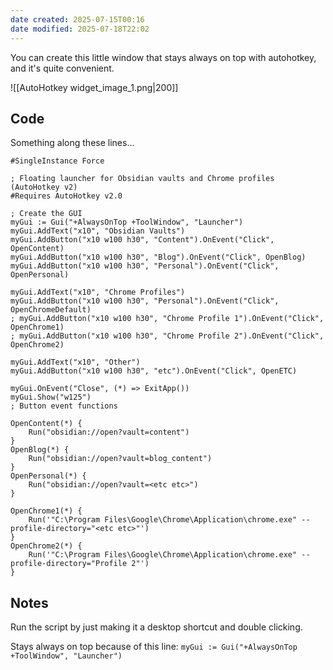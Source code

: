 ```yaml
---
date created: 2025-07-15T00:16
date modified: 2025-07-18T22:02
---
```


You can create this little window that stays always on top with autohotkey, and it's quite convenient.

![[AutoHotkey widget_image_1.png|200]]

## Code

Something along these lines...

```
#SingleInstance Force

; Floating launcher for Obsidian vaults and Chrome profiles (AutoHotkey v2)
#Requires AutoHotkey v2.0

; Create the GUI
myGui := Gui("+AlwaysOnTop +ToolWindow", "Launcher")
myGui.AddText("x10", "Obsidian Vaults")
myGui.AddButton("x10 w100 h30", "Content").OnEvent("Click", OpenContent)
myGui.AddButton("x10 w100 h30", "Blog").OnEvent("Click", OpenBlog)
myGui.AddButton("x10 w100 h30", "Personal").OnEvent("Click", OpenPersonal)

myGui.AddText("x10", "Chrome Profiles")
myGui.AddButton("x10 w100 h30", "Personal").OnEvent("Click", OpenChromeDefault)
; myGui.AddButton("x10 w100 h30", "Chrome Profile 1").OnEvent("Click", OpenChrome1)
; myGui.AddButton("x10 w100 h30", "Chrome Profile 2").OnEvent("Click", OpenChrome2)

myGui.AddText("x10", "Other")
myGui.AddButton("x10 w100 h30", "etc").OnEvent("Click", OpenETC)

myGui.OnEvent("Close", (*) => ExitApp())
myGui.Show("w125")
; Button event functions

OpenContent(*) {
    Run("obsidian://open?vault=content")
}
OpenBlog(*) {
    Run("obsidian://open?vault=blog_content")
}
OpenPersonal(*) {
    Run("obsidian://open?vault=<etc etc>")
}

OpenChrome1(*) {
    Run('"C:\Program Files\Google\Chrome\Application\chrome.exe" --profile-directory="<etc etc>"')
}
OpenChrome2(*) {
    Run('"C:\Program Files\Google\Chrome\Application\chrome.exe" --profile-directory="Profile 2"')
}
```

## Notes

Run the script by just making it a desktop shortcut and double clicking. 

Stays always on top because of this line: `myGui := Gui("+AlwaysOnTop +ToolWindow", "Launcher")`